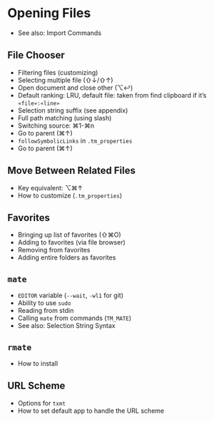# Opening Files

* See also: Import Commands

## File Chooser

* Filtering files (customizing)
* Selecting multiple file (⇧↓/⇧↑)
* Open document and close other (⌥↩)
* Default ranking: LRU, default file: taken from find clipboard if it’s `«file»:«line»`
* Selection string suffix (see appendix)
* Full path matching (using slash)
* Switching source: ⌘1-⌘n
* Go to parent (⌘↑)
* `followSymbolicLinks` in `.tm_properties`
* Go to parent (⌘↑)

## Move Between Related Files

* Key equivalent: ⌥⌘↑
* How to customize (`.tm_properties`)

## Favorites

* Bringing up list of favorites (⇧⌘O)
* Adding to favorites (via file browser)
* Removing from favorites
* Adding entire folders as favorites

## `mate`

* `EDITOR` variable (`--wait`, `-wl1` for git)
* Ability to use `sudo`
* Reading from stdin
* Calling `mate` from commands (`TM_MATE`)
* See also: Selection String Syntax

## `rmate`

* How to install

## URL Scheme

* Options for `txmt`
* How to set default app to handle the URL scheme
